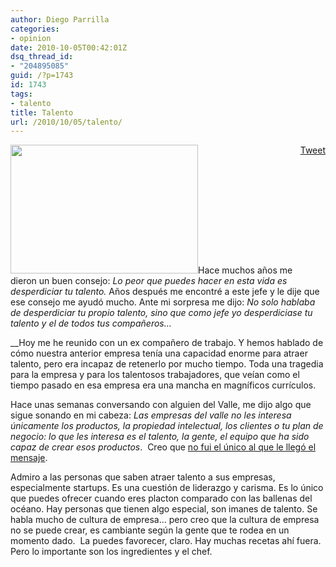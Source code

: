 ```yaml
---
author: Diego Parrilla
categories:
- opinion
date: 2010-10-05T00:42:01Z
dsq_thread_id:
- "204895085"
guid: /?p=1743
id: 1743
tags:
- talento
title: Talento
url: /2010/10/05/talento/
---
```


<div style="float: right; margin-left: 10px;">
  <a href="https://twitter.com/share" class="twitter-share-button" data-via="nubeblog" data-hashtags="talento" data-count="vertical" data-url="/2010/10/05/talento/">Tweet</a>
</div>

[<img class="alignright size-medium wp-image-1747" title="super-talent" src="/wp-content/uploads/super-talent-300x206.jpg" alt="" width="300" height="206" srcset="/wp-content/uploads/super-talent-300x206.jpg 300w, /wp-content/uploads/super-talent.jpg 500w" sizes="(max-width: 300px) 100vw, 300px" />](/wp-content/uploads/super-talent.jpg)Hace muchos años me dieron un buen consejo: _Lo peor que puedes hacer en esta vida es desperdiciar tu talento._ Años después me encontré a este jefe y le dije que ese consejo me ayudó mucho. Ante mi sorpresa me dijo: _No solo hablaba de desperdiciar tu propio talento, sino que como jefe yo desperdiciase tu talento y el de todos tus compañeros&#8230;_

__Hoy me he reunido con un ex compañero de trabajo. Y hemos hablado de cómo nuestra anterior empresa tenía una capacidad enorme para atraer talento, pero era incapaz de retenerlo por mucho tiempo. Toda una tragedia para la empresa y para los talentosos trabajadores, que veían como el tiempo pasado en esa empresa era una mancha en magníficos currículos.

Hace unas semanas conversando con alguien del Valle, me dijo algo que sigue sonando en mi cabeza: _Las empresas del valle no les interesa únicamente los productos, la propiedad intelectual, los clientes o tu plan de negocio: lo que les interesa es el talento, la gente, el equipo que ha sido capaz de crear esos productos_.  Creo que [no fui el único al que le llegó el mensaje](http://externalidades.net/2010/09/you/).

Admiro a las personas que saben atraer talento a sus empresas, especialmente startups. Es una cuestión de liderazgo y carisma. Es lo único que puedes ofrecer cuando eres placton comparado con las ballenas del océano. Hay personas que tienen algo especial, son imanes de talento. Se habla mucho de cultura de empresa&#8230; pero creo que la cultura de empresa no se puede crear, es cambiante según la gente que te rodea en un momento dado.  La puedes favorecer, claro. Hay muchas recetas ahí fuera. Pero lo importante son los ingredientes y el chef.
